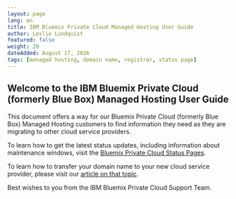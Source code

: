 ```yaml
---
layout: page
lang: en
title: IBM Bluemix Private Cloud Managed Hosting User Guide
author: Leslie Lundquist
featured: false
weight: 20
dateAdded: August 17, 2016
tags: [managed hosting, domain name, registrar, status page]
---
```


## Welcome to the IBM Bluemix Private Cloud (formerly Blue Box) Managed Hosting User Guide


This document offers a way for our Bluemix Private Cloud (formerly Blue Box) Managed Hosting customers to find information they need as they are migrating to other cloud service providers.

To learn how to get the latest status updates, including information about maintenance windows, visit the [Bluemix Private Cloud Status Pages](http://ibm-blue-box-help.github.io/help-documentation/gettingstarted/commonadmin/status-pages/).

To learn how to transfer your domain name to your new cloud service provider, please visit our [article on that topic](http://ibm-blue-box-help.github.io/help-documentation/gettingstarted/commonadmin/Transferring_A_Domain_From_Blue_Box/).

Best wishes to you from the IBM Bluemix Private Cloud Support Team.
